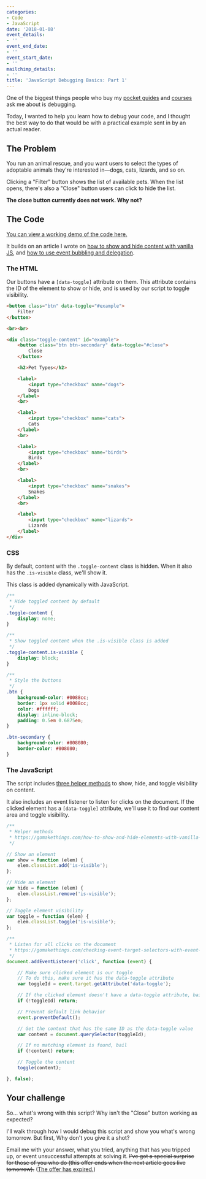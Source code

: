 ```yaml
---
categories:
- Code
- JavaScript
date: '2018-01-08'
event_details:
- ''
event_end_date:
- ''
event_start_date:
- ''
mailchimp_details:
- ''
title: 'JavaScript Debugging Basics: Part 1'
---
```


One of the biggest things people who buy my [pocket guides](/guides/) and [courses](/courses/) ask me about is debugging.

Today, I wanted to help you learn how to debug your code, and I thought the best way to do that would be with a practical example sent in by an actual reader.

## The Problem

You run an animal rescue, and you want users to select the types of adoptable animals they're interested in&mdash;dogs, cats, lizards, and so on.

Clicking a "Filter" button shows the list of available pets. When the list opens, there's also a "Close" button users can click to hide the list.

**The close button currently does not work. Why not?**

## The Code

[You can view a working demo of the code here.](https://jsfiddle.net/cferdinandi/yje424xt/9/)

It builds on an article I wrote on [how to show and hide content with vanilla JS](/how-to-show-and-hide-elements-with-vanilla-javascript/), and [how to use event bubbling and delegation](/checking-event-target-selectors-with-event-bubbling-in-vanilla-javascript/).

### The HTML

Our buttons have a `[data-toggle]` attribute on them. This attribute contains the ID of the element to show or hide, and is used by our script to toggle visibility.

```html
<button class="btn" data-toggle="#example">
	Filter
</button>

<br><br>

<div class="toggle-content" id="example">
	<button class="btn btn-secondary" data-toggle="#close">
		Close
	</button>

	<h2>Pet Types</h2>

	<label>
		<input type="checkbox" name="dogs">
		Dogs
	</label>
	<br>

	<label>
		<input type="checkbox" name="cats">
		Cats
	</label>
	<br>

	<label>
		<input type="checkbox" name="birds">
		Birds
	</label>
	<br>

	<label>
		<input type="checkbox" name="snakes">
		Snakes
	</label>
	<br>

	<label>
		<input type="checkbox" name="lizards">
		Lizards
	</label>
</div>
```

### CSS

By default, content with the `.toggle-content` class is hidden. When it also has the `.is-visible` class, we'll show it.

This class is added dynamically with JavaScript.

```css
/**
 * Hide toggled content by default
 */
.toggle-content {
	display: none;
}

/**
 * Show toggled content when the .is-visible class is added
 */
.toggle-content.is-visible {
	display: block;
}

/**
 * Style the buttons
 */
.btn {
	background-color: #0088cc;
	border: 1px solid #0088cc;
	color: #ffffff;
	display: inline-block;
	padding: 0.5em 0.6875em;
}

.btn-secondary {
	background-color: #808080;
	border-color: #808080;
}
```

### The JavaScript

The script includes [three helper methods](/how-to-show-and-hide-elements-with-vanilla-javascript/) to show, hide, and toggle visibility on content.

It also includes an event listener to listen for clicks on the document. If the clicked element has a `[data-toggle]` attribute, we'll use it to find our content area and toggle visibility.

```js
/**
 * Helper methods
 * https://gomakethings.com/how-to-show-and-hide-elements-with-vanilla-javascript/
 */

// Show an element
var show = function (elem) {
	elem.classList.add('is-visible');
};

// Hide an element
var hide = function (elem) {
	elem.classList.remove('is-visible');
};

// Toggle element visibility
var toggle = function (elem) {
	elem.classList.toggle('is-visible');
};

/**
 * Listen for all clicks on the document
 * https://gomakethings.com/checking-event-target-selectors-with-event-bubbling-in-vanilla-javascript/
 */
document.addEventListener('click', function (event) {

	// Make sure clicked element is our toggle
	// To do this, make sure it has the data-toggle attribute
	var toggleId = event.target.getAttribute('data-toggle');

	// If the clicked element doesn't have a data-toggle attribute, bail
	if (!toggleId) return;

	// Prevent default link behavior
	event.preventDefault();

	// Get the content that has the same ID as the data-toggle value
	var content = document.querySelector(toggleId);

	// If no matching element is found, bail
	if (!content) return;

	// Toggle the content
	toggle(content);

}, false);
```

## Your challenge

So... what's wrong with this script? Why isn't the "Close" button working as expected?

I'll walk through how I would debug this script and show you what's wrong tomorrow. But first, Why don't you give it a shot?

Email me with your answer, what you tried, anything that has you tripped up, or event unsuccessful attempts at solving it. <del>I've got a special surprise for those of you who do (this offer ends when the next article goes live tomorrow).</del> ([The offer has expired.](/javascript-debugging-basics-part-2/))